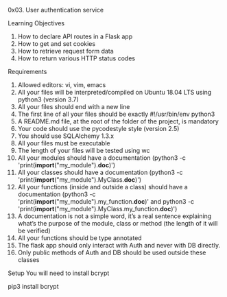 0x03. User authentication service

Learning Objectives

1. How to declare API routes in a Flask app
2. How to get and set cookies
3. How to retrieve request form data
4. How to return various HTTP status codes

Requirements

1. Allowed editors: vi, vim, emacs
2. All your files will be interpreted/compiled on Ubuntu 18.04 LTS using python3 (version 3.7)
3. All your files should end with a new line
4. The first line of all your files should be exactly #!/usr/bin/env python3
5. A README.md file, at the root of the folder of the project, is mandatory
6. Your code should use the pycodestyle style (version 2.5)
7. You should use SQLAlchemy 1.3.x
8. All your files must be executable
9. The length of your files will be tested using wc
10. All your modules should have a documentation (python3 -c 'print(__import__("my_module").__doc__)')
11. All your classes should have a documentation (python3 -c 'print(__import__("my_module").MyClass.__doc__)')
12. All your functions (inside and outside a class) should have a documentation (python3 -c 'print(__import__("my_module").my_function.__doc__)' and python3 -c 'print(__import__("my_module").MyClass.my_function.__doc__)')
13. A documentation is not a simple word, it’s a real sentence explaining what’s the purpose of the module, class or method (the length of it will be verified)
14. All your functions should be type annotated
15. The flask app should only interact with Auth and never with DB directly.
16. Only public methods of Auth and DB should be used outside these classes

Setup
You will need to install bcrypt

pip3 install bcrypt
